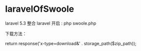 # laravelOfSwoole
laravel  5.3 整合 laravel
开启 :
php swoole.php

下载方法：

return response('x-type=download&' . storage_path($zip_path));
